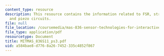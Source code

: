 ```yaml
---
content_type: resource
description: This resource contains the information related to FSR, strain guage,
  and piezo circuits.
file: null
file_location: /coursemedia/mas-836-sensor-technologies-for-interactive-environments-spring-2011/a584bae8d7768a267452335c4852f867_MITMAS_836S11_ps3.pdf
file_type: application/pdf
resourcetype: Document
title: MITMAS_836S11_ps3.pdf
uid: a584bae8-d776-8a26-7452-335c4852f867
---
```


